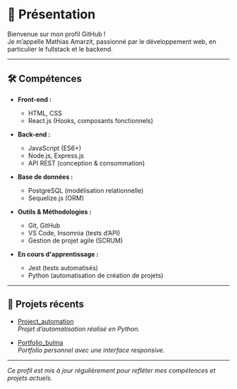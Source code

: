 # 👋 Présentation

Bienvenue sur mon profil GitHub !  
Je m’appelle Mathias Amarzit, passionné par le développement web, en particulier le fullstack et le backend.

---

## 🛠️ Compétences

- **Front-end :**
  - HTML, CSS
  - React.js (Hooks, composants fonctionnels)

- **Back-end :**
  - JavaScript (ES6+)
  - Node.js, Express.js
  - API REST (conception & consommation)

- **Base de données :**
  - PostgreSQL (modélisation relationnelle)
  - Sequelize.js (ORM)

- **Outils & Méthodologies :**
  - Git, GitHub
  - VS Code, Insomnia (tests d’API)
  - Gestion de projet agile (SCRUM)

- **En cours d'apprentissage :**
  - Jest (tests automatisés)
  - Python (automatisation de création de projets)

---

## 🚀 Projets récents

- [Project_automation](https://github.com/AmarzitMathias/Project_automation)  
  *Projet d’automatisation réalisé en Python.*

- [Portfolio_bulma](https://github.com/AmarzitMathias/Portfolio_bulma)  
  *Portfolio personnel avec une interface responsive.*

---

*Ce profil est mis à jour régulièrement pour refléter mes compétences et projets actuels.*